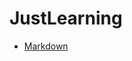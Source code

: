 # JustLearning

- [Markdown](https://github.com/yimiaodaren/JustLearning/tree/master/Markdown "Markdown")
